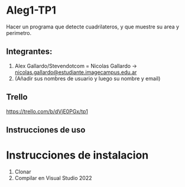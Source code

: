# Aleg1-TP1
Hacer un programa que detecte cuadrilateros, y que muestre su area y perimetro.

## Integrantes:
1. Alex Gallardo/Stevendotcom = Nicolas Gallardo -> <nicolas.gallardo@estudiante.imagecampus.edu.ar>
2. (Añadir sus nombres de usuario y luego su nombre y email)

## Trello
https://trello.com/b/dVjE0PGx/tp1

## Instrucciones de uso


# Instrucciones de instalacion
1. Clonar
2. Compilar en Visual Studio 2022
